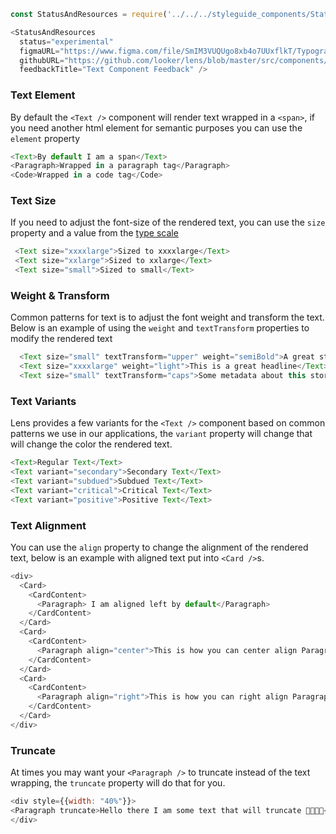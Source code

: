 ```js noeditor
const StatusAndResources = require('../../../styleguide_components/StatusAndResources').StatusAndResources;

<StatusAndResources
  status="experimental"
  figmaURL="https://www.figma.com/file/SmIM3VUQUgo8xb4o7UUxflkT/Typography"
  githubURL="https://github.com/looker/lens/blob/master/src/components/Text/Text.tsx"
  feedbackTitle="Text Component Feedback" />
```


### Text Element

By default the `<Text />` component will render text wrapped in a `<span>`,  if you need another html element for semantic purposes you can use the `element` property

```js
<Text>By default I am a span</Text>
<Paragraph>Wrapped in a paragraph tag</Paragraph>
<Code>Wrapped in a code tag</Code>
```

<div class="doc-section-divider"></div>

### Text Size

If you need to adjust the font-size of the rendered text, you can use the `size` property and a value from the [type scale](/#!/Typography)

```js
 <Text size="xxxxlarge">Sized to xxxxlarge</Text>
 <Text size="xxlarge">Sized to xxlarge</Text>
 <Text size="small">Sized to small</Text>
```

<div class="doc-section-divider"></div>

### Weight & Transform

Common patterns for text is to adjust the font weight and transform the text. Below is an example of using the `weight` and `textTransform` properties to modify the rendered text

```js
  <Text size="small" textTransform="upper" weight="semiBold">A great story</Text>
  <Text size="xxxxlarge" weight="light">This is a great headline</Text>
  <Text size="small" textTransform="caps">Some metadata about this story</Text>
```



<div class="doc-section-divider"></div>

### Text Variants

Lens provides a few variants for the `<Text />` component based on common patterns we use in our applications, the `variant` property will change that will change the color the rendered text.

```js
<Text>Regular Text</Text>
<Text variant="secondary">Secondary Text</Text>
<Text variant="subdued">Subdued Text</Text>
<Text variant="critical">Critical Text</Text>
<Text variant="positive">Positive Text</Text>
```


<div class="doc-section-divider"></div>

### Text Alignment

You can use the `align` property to change the alignment of the rendered text, below is an example with aligned text put into `<Card />`s.

```js
<div>
  <Card>
    <CardContent>
      <Paragraph> I am aligned left by default</Paragraph>
    </CardContent>
  </Card>
  <Card>
    <CardContent>
      <Paragraph align="center">This is how you can center align Paragraph text</Paragraph>
    </CardContent>
  </Card>
  <Card>
    <CardContent>
      <Paragraph align="right">This is how you can right align Paragraph text</Paragraph>
    </CardContent>
  </Card>
</div>
```
### Truncate

At times you may want your `<Paragraph />` to truncate instead of the text wrapping, the `truncate` property will do that for you.

```js
<div style={{width: "40%"}}>
<Paragraph truncate>Hello there I am some text that will truncate 🍕🥑🍪🥓</Paragraph>
</div>
```
